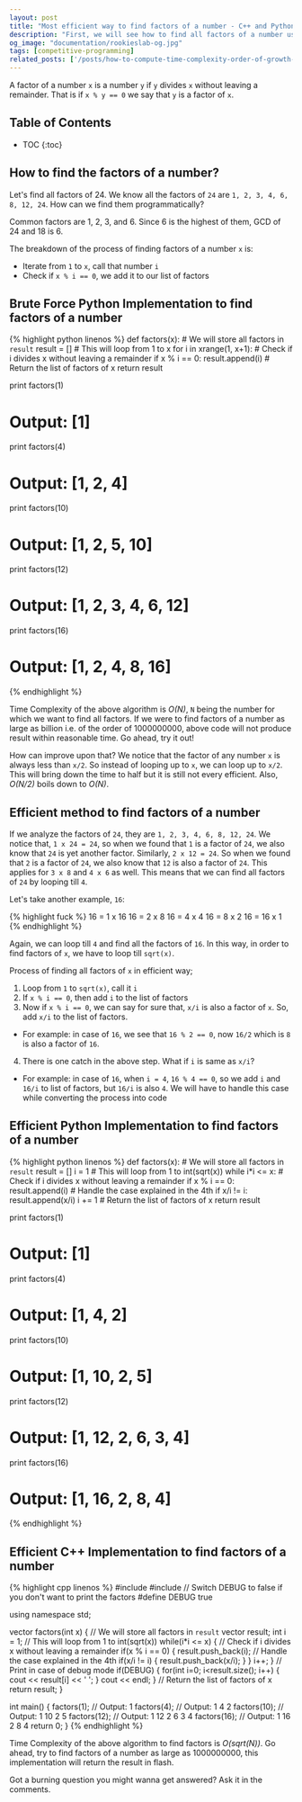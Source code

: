 ```yaml
---
layout: post
title: "Most efficient way to find factors of a number - C++ and Python Code"
description: "First, we will see how to find all factors of a number using brute force. Then we will improve upon that to find all factors of a number using the most efficient method and code it in C++ as well as Python"
og_image: "documentation/rookieslab-og.jpg"
tags: [competitive-programming]
related_posts: ['/posts/how-to-compute-time-complexity-order-of-growth-of-any-program', '/posts/fastest-way-to-check-if-a-number-is-prime-or-not'] 
---
```


A factor of a number `x` is a number `y` if `y` divides `x` without leaving a remainder. That is if `x % y == 0` we say that `y` is a factor of `x`. 

<h2> Table of Contents </h2>

* TOC
{:toc}

## How to find the factors of a number?

Let's find all factors of 24. We know all the factors of `24` are `1, 2, 3, 4, 6, 8, 12, 24`. How can we find them programmatically?


Common factors are 1, 2, 3, and 6. Since 6 is the highest of them, GCD of 24 and 18 is 6.

The breakdown of the process of finding factors of a number `x` is:

 - Iterate from `1` to `x`, call that number `i`
 - Check if `x % i == 0`, we add it to our list of factors

## Brute Force Python Implementation to find factors of a number

{% highlight python linenos %}
def factors(x):
    # We will store all factors in `result`
    result = []
    # This will loop from 1 to x
    for i in xrange(1, x+1):
        # Check if i divides x without leaving a remainder
        if x % i == 0:
            result.append(i)
    # Return the list of factors of x
    return result

print factors(1)
# Output: [1]
print factors(4)
# Output: [1, 2, 4]
print factors(10)
# Output: [1, 2, 5, 10]
print factors(12)
# Output: [1, 2, 3, 4, 6, 12]
print factors(16)
# Output: [1, 2, 4, 8, 16]
{% endhighlight %}

Time Complexity of the above algorithm is *O(N)*, `N` being the number for which we want to find all factors. If we were to find factors of a number as large as billion i.e. of the order of 1000000000, above code will not produce result within reasonable time. Go ahead, try it out!

How can improve upon that? We notice that the factor of any number `x` is always less than `x/2`. So instead of looping up to `x`, we can loop up to `x/2`. This will bring down the time to half but it is still not every efficient. Also, *O(N/2)* boils down to *O(N)*.

## Efficient method to find factors of a number

If we analyze the factors of `24`, they are `1, 2, 3, 4, 6, 8, 12, 24`. We notice that, `1 x 24 = 24`, so when we found that `1` is a factor of `24`, we also know that `24` is yet another factor. Similarly, `2 x 12 = 24`. So when we found that `2` is a factor of `24`, we also know that `12` is also a factor of `24`. This applies for `3 x 8` and `4 x 6` as well. This means that we can find all factors of `24` by looping till `4`. 

Let's take another example, `16`:

{% highlight fuck %}
16 = 1 x 16
16 = 2 x 8
16 = 4 x 4
16 = 8 x 2
16 = 16 x 1
{% endhighlight %}

Again, we can loop till `4` and find all the factors of `16`. In this way, in order to find factors of `x`, we have to loop till `sqrt(x)`.

Process of finding all factors of `x` in efficient way;

 1. Loop from `1` to `sqrt(x)`, call it `i`
 2. If `x % i == 0`, then add `i` to the list of factors
 3. Now if `x % i == 0`, we can say for sure that, `x/i` is also a factor of `x`. So, add `x/i` to the list of factors.
   - For example: in case of `16`, we see that `16 % 2 == 0`, now `16/2` which is `8` is also a factor of `16`.
 4. There is one catch in the above step. What if `i` is same as `x/i`?
   - For example: in case of `16`, when `i = 4`, `16 % 4 == 0`, so we add `i` and `16/i` to list of factors, but `16/i` is also `4`. We will have to handle this case while converting the process into code


## Efficient Python Implementation to find factors of a number

{% highlight python linenos %}
def factors(x):
    # We will store all factors in `result`
    result = []
    i = 1
    # This will loop from 1 to int(sqrt(x))
    while i*i <= x:
        # Check if i divides x without leaving a remainder
        if x % i == 0:
            result.append(i)
            # Handle the case explained in the 4th
            if x/i != i:
                result.append(x/i)
        i += 1
    # Return the list of factors of x
    return result

print factors(1)
# Output: [1]
print factors(4)
# Output: [1, 4, 2]
print factors(10)
# Output: [1, 10, 2, 5]
print factors(12)
# Output: [1, 12, 2, 6, 3, 4]
print factors(16)
# Output: [1, 16, 2, 8, 4]
{% endhighlight %}


## Efficient C++ Implementation to find factors of a number

{% highlight cpp linenos %}
#include <iostream>
#include <vector>
// Switch DEBUG to false if you don't want to print the factors
#define DEBUG true

using namespace std;

vector <int> factors(int x) {
    // We will store all factors in `result`
    vector <int> result;
    int i = 1;
    // This will loop from 1 to int(sqrt(x))
    while(i*i <= x) {
        // Check if i divides x without leaving a remainder
        if(x % i == 0) {
            result.push_back(i);
            // Handle the case explained in the 4th
            if(x/i != i) {
                result.push_back(x/i);
            }
        }
        i++;
    }
    // Print in case of debug mode
    if(DEBUG) {
        for(int i=0; i<result.size(); i++) {
            cout << result[i] << ' ';
        }
        cout << endl;
    }
    // Return the list of factors of x
    return result;
}

int main() {
    factors(1);
    // Output: 1
    factors(4);
    // Output: 1 4 2 
    factors(10);
    // Output: 1 10 2 5 
    factors(12); 
    // Output: 1 12 2 6 3 4 
    factors(16);
    // Output: 1 16 2 8 4 
    return 0;
}
{% endhighlight %}

Time Complexity of the above algorithm to find factors is *O(sqrt(N))*. Go ahead, try to find factors of a number as large as 1000000000, this implementation will return the result in flash.

Got a burning question you might wanna get answered? Ask it in the comments.
